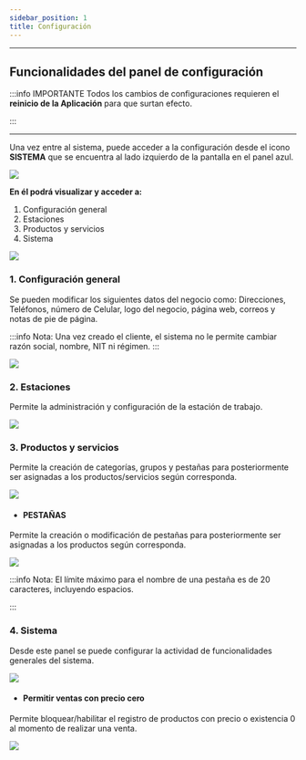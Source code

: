 ```yaml
---
sidebar_position: 1
title: Configuración
---
```


---

## Funcionalidades del panel de configuración

:::info IMPORTANTE Todos los cambios de configuraciones requieren el **reinicio de la Aplicación** para que surtan efecto.

:::

---

Una vez entre al sistema, puede acceder a la configuración desde el icono **SISTEMA** que se encuentra al lado izquierdo de la pantalla en el panel azul.

![](/img/configuracion/menu_principal-sistema.png)

**En él podrá visualizar y acceder a:**

1.  Configuración general
2.  Estaciones
3.  Productos y servicios
4.  Sistema

![](/img/configuracion/opciones_configuracion.png)

### 1\. Configuración general

Se pueden modificar los siguientes datos del negocio como: Direcciones, Teléfonos, número de Celular, logo del negocio, página web, correos y notas de pie de página.

:::info Nota:
Una vez creado el cliente, el sistema no le permite cambiar razón social, nombre, NIT ni régimen.
:::

![](/img/configuracion/configuracion_general_sistema.png)

### 2\. Estaciones

Permite la administración y configuración de la estación de trabajo.

![](/img/configuracion/configuracion_estacion_1.png)

### 3\. Productos y servicios

Permite la creación de categorías, grupos y pestañas para posteriormente ser asignadas a los productos/servicios según corresponda.

![](/img/configuracion/configuracion_categorias_productos.png)

* #### PESTAÑAS

Permite la creación o modificación de pestañas para posteriormente ser asignadas a los productos según corresponda.

![](/img/configuracion/configuracion_pestañas_productos.png)

:::info Nota:
El límite máximo para el nombre de una pestaña es de 20 caracteres, incluyendo espacios.

:::

### 4\. Sistema

Desde este panel se puede configurar la actividad de funcionalidades generales del sistema.

![](/img/configuracion/configuracion_sistema.png)


* #### Permitir ventas con precio cero

Permite bloquear/habilitar el registro de productos con precio o existencia 0 al momento de realizar una venta.

![](/img/configuracion/permitir_ventas_precio_cero.png)